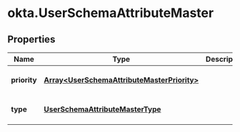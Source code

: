 # okta.UserSchemaAttributeMaster

## Properties

Name | Type | Description | Notes
------------ | ------------- | ------------- | -------------
**priority** | [**Array&lt;UserSchemaAttributeMasterPriority&gt;**](UserSchemaAttributeMasterPriority.md) |  | [optional] [default to undefined]
**type** | [**UserSchemaAttributeMasterType**](UserSchemaAttributeMasterType.md) |  | [optional] [default to undefined]

